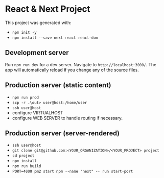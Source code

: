 # React & Next Project

This project was generated with:
- `npm init -y`
- `npm install --save next react react-dom`

## Development server

Run `npm run dev` for a dev server. Navigate to `http://localhost:3000/`. The app will automatically reload if you change any of the source files.

## Production server (static content)
- `npm run prod`
- `scp -r .\out> user@host:/home/user`
- `ssh user@host`
- configure VIRTUALHOST
- configure WEB SERVER to handle routing if necessary.

## Production server (server-rendered)
- `ssh user@host`
- `git clone git@github.com:<YOUR_ORGANIZATION>/<YOUR_PROJECT> project`
- `cd project`
- `npm install`
- `npm run build`
- `PORT=4000 pm2 start npm --name "next" -- run start-port`
